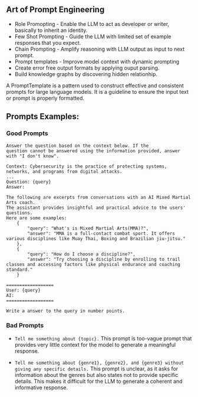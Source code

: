 ## Art of Prompt Engineering

* Role Promopting - Enable the LLM to act as developer or writer, basically to inherit an identity.
* Few Shot Prompting - Guide the LLM with limited set of example responses that you expect. 
* Chain Prompting - Amplify reasoning with LLM output as input to next prompt.
* Prompt templates - Improve model context with dynamic prompting
* Create error free output formats by applying ouput parsing.
* Build knowledge graphs by discovering hidden relationhip.

A PromptTemplate is a pattern used to construct effective and consistent prompts for large language models. It is a guideline to ensure the input text or prompt is properly formatted.

## Prompts Examples:
### Good Prompts

```
Answer the question based on the context below. If the
question cannot be answered using the information provided, answer
with "I don't know".

Context: Cybersecurity is the practice of protecting systems, networks, and programs from digital attacks. 
...
Question: {query}
Answer: 
```

``` 
The following are excerpts from conversations with an AI Mixed Martial Arts coach. 
The assistant provides insightful and practical advice to the users' questions. 
Here are some examples:
    {
        "query": "What's is Mixed Martial Arts(MMA)?",
        "answer": "MMA is a full-contact combat sport. It offers various disciplines like Muay Thai, Boxing and Brazilian jiu-jitsu."
    }, 
    {
        "query": "How do I choose a discipline?",
        "answer": "Try choosing a discipline by enrolling to trail classes and accessing factors like physical endurance and coaching standard."
    }

==================
User: {query}
AI: 
==================

Write a answer to the query in number points.

```


### Bad Prompts

- ```Tell me something about {topic}.```
This prompt is too-vague prompt that provides very little context for the model to generate a meaningful response.

- ```Tell me something about {genre1}, {genre2}, and {genre3} without giving any specific details.```
This prompt is unclear, as it asks for information about the genres but also states not to provide specific details. This makes it difficult for the LLM to generate a coherent and informative response. 
